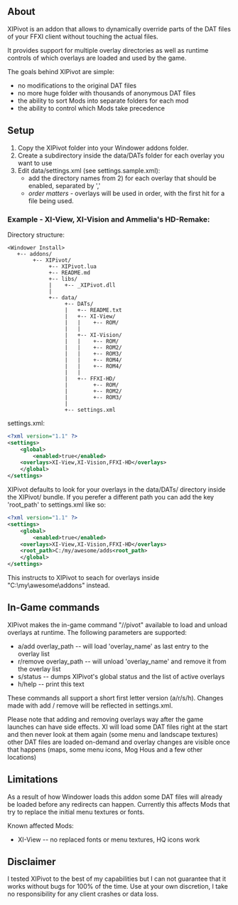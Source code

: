 ## About

XIPivot is an addon that allows to dynamically override parts of the DAT files
of your FFXI client without touching the actual files.

It provides support for multiple overlay directories as well as runtime controls
of which overlays are loaded and used by the game.

The goals behind XIPivot are simple:
- no modifications to the original DAT files
- no more huge folder with thousands of anonymous DAT files
- the ability to sort Mods into separate folders for each mod
- the ability to control which Mods take precedence

## Setup

1) Copy the XIPivot folder into your Windower addons folder.
2) Create a subdirectory inside the data/DATs folder for each overlay you want to use
3) Edit data/settings.xml (see settings.sample.xml):
   - add the directory names from 2) for each overlay that should be enabled, separated by ','
   - *order matters* - overlays will be used in order, with the first hit for a file being used.

### Example - XI-View, XI-Vision and Ammelia's HD-Remake:

Directory structure:
```
<Windower Install>
   +-- addons/
        +-- XIPivot/
             +-- XIPivot.lua
             +-- README.md
             +-- libs/
             |    +-- _XIPivot.dll
             |
             +-- data/
                  +-- DATs/
                  |   +-- README.txt
                  |   +-- XI-View/
                  |   |    +-- ROM/
                  |   |
                  |   +-- XI-Vision/
                  |   |    +-- ROM/
                  |   |    +-- ROM2/
                  |   |    +-- ROM3/
                  |   |    +-- ROM4/
                  |   |    +-- ROM4/
                  |   |
                  |   +-- FFXI-HD/
                  |        +-- ROM/
                  |        +-- ROM2/
                  |        +-- ROM3/
                  |
                  +-- settings.xml 

```

settings.xml:

```xml
<?xml version="1.1" ?>
<settings>
    <global>
        <enabled>true</enabled>
	<overlays>XI-View,XI-Vision,FFXI-HD</overlays>
    </global>
</settings>
```

XIPivot defaults to look for your overlays in the data/DATs/ directory inside the XIPivot/ bundle.
If you perefer a different path you can add the key 'root_path' to settings.xml like so:

```xml
<?xml version="1.1" ?>
<settings>
    <global>
        <enabled>true</enabled>
	<overlays>XI-View,XI-Vision,FFXI-HD</overlays>
	<root_path>C:/my/awesome/adds<root_path>
    </global>
</settings>
```

This instructs to XIPivot to seach for overlays inside "C:\my\awesome\addons" instead.

## In-Game commands

XIPivot makes the in-game command "//pivot" available to load and unload overlays at runtime.
The following parameters are supported:

- a/add overlay_path     -- will load 'overlay_name' as last entry to the overlay list
- r/remove overlay_path  -- will unload 'overlay_name' and remove it from the overlay list
- s/status               -- dumps XIPivot's global status and the list of active overlays
- h/help                 -- print this text

These commands all support a short first letter version (a/r/s/h).
Changes made with add / remove will be reflected in settings.xml.

Please note that adding and removing overlays way after the game launches can have side effects.
XI will load some DAT files right at the start and then never look at them again (some menu and landscape textures)
other DAT files are loaded on-demand and overlay changes are visible once that happens (maps, some menu icons, Mog Hous and a few other locations)

## Limitations

As a result of how Windower loads this addon some DAT files will already be loaded before any redirects can happen.
Currently this affects Mods that try to replace the initial menu textures or fonts.

Known affected Mods:
- XI-View -- no replaced fonts or menu textures, HQ icons work

## Disclaimer

I tested XIPivot to the best of my capabilities but I can not guarantee that it works without bugs for 100% of the time.
Use at your own discretion, I take no responsibility for any client crashes or data loss.
